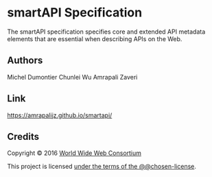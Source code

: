 # smartAPI Specification

The smartAPI specification specifies core and extended API metadata elements that are essential when describing APIs on the Web.

## Authors

Michel Dumontier
Chunlei Wu
Amrapali Zaveri

## Link

https://amrapalijz.github.io/smartapi/

## Credits

Copyright © 2016 [World Wide Web Consortium](http://www.w3.org/)

This project is licensed [under the terms of the @@chosen-license](LICENSE.md).
